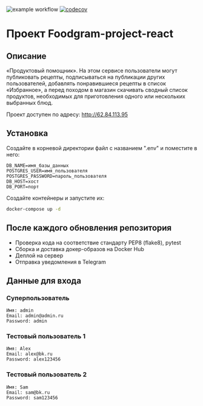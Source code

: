 ![example workflow](https://github.com/KondratevAD/foodgram-project-react/actions/workflows/foodgram_workflow.yml/badge.svg)
[![codecov](https://codecov.io/gh/KondratevAD/foodgram-project-react/branch/master/graph/badge.svg?token=VTYOU2MVMS)](https://codecov.io/gh/KondratevAD/foodgram-project-react)
# Проект Foodgram-project-react

## Описание 
«Продуктовый помощник». На этом сервисе пользователи могут публиковать рецепты, подписываться на публикации других пользователей, добавлять понравившиеся рецепты в список «Избранное», а перед походом в магазин скачивать сводный список продуктов, необходимых для приготовления одного или нескольких выбранных блюд.

Проект доступен по адресу: http://62.84.113.95
## Установка
Создайте в корневой директории файл с названием ".env" и поместите в него:
```
DB_NAME=имя_базы_данных
POSTGRES_USER=имя_пользователя 
POSTGRES_PASSWORD=пароль_пользователя
DB_HOST=хост
DB_PORT=порт
```
Создайте контейнеры и запустите их:
```bash
docker-compose up -d 
```

## После каждого обновления репозитория
* Проверка кода на соответствие стандарту PEP8 (flake8), pytest
* Сборка и доставка докер-образов на Docker Hub
* Деплой на сервер
* Отправка уведомления в Telegram

## Данные для входа
### Суперпользователь
```
Имя: admin
Email: admin@admin.ru
Password: admin
```
### Тестовый пользователь 1
```
Имя: Alex
Email: alex@bk.ru
Password: alex123456
```
### Тестовый пользователь 2
```
Имя: Sam
Email: sam@bk.ru
Password: sam123456
```